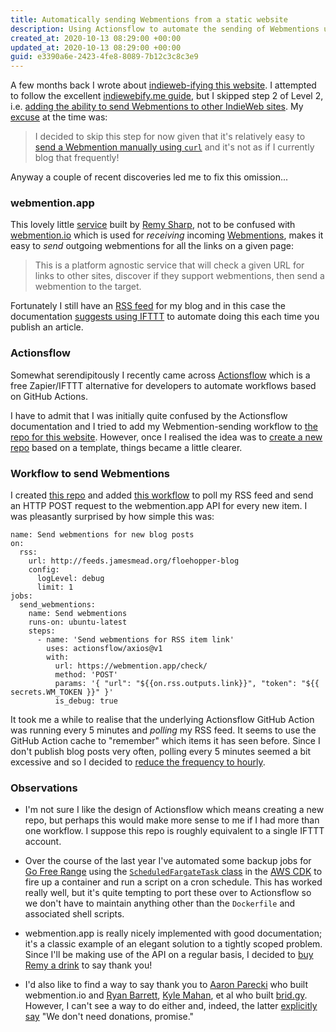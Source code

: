 ```yaml
---
title: Automatically sending Webmentions from a static website
description: Using Actionsflow to automate the sending of Webmentions using webmention.app
created_at: 2020-10-13 08:29:00 +00:00
updated_at: 2020-10-13 08:29:00 +00:00
guid: e3390a6e-2423-4fe8-8089-7b12c3c8c3e9
---
```


A few months back I wrote about [indieweb-ifying this website][]. I attempted to follow the excellent [indiewebify.me guide][], but I skipped step 2 of Level 2, i.e. [adding the ability to send Webmentions to other IndieWeb sites][level2-step2]. My [excuse][level2-step2-excuse] at the time was:

> I decided to skip this step for now given that it's relatively easy to [send a Webmention manually using `curl`][send-webmention-using-curl] and it's not as if I currently blog that frequently!

Anyway a couple of recent discoveries led me to fix this omission...

### webmention.app

This lovely little [service][webmention.app] built by [Remy Sharp][], not to be confused with [webmention.io][] which is used for _receiving_ incoming [Webmentions][], makes it easy to _send_ outgoing webmentions for all the links on a given page:

> This is a platform agnostic service that will check a given URL for links to other sites, discover if they support webmentions, then send a webmention to the target.

Fortunately I still have an [RSS feed][] for my blog and in this case the documentation [suggests using IFTTT][] to automate doing this each time you publish an article.

### Actionsflow

Somewhat serendipitously I recently came across [Actionsflow][] which is a free Zapier/IFTTT alternative for developers to automate workflows based on GitHub Actions.

I have to admit that I was initially quite confused by the Actionsflow documentation and I tried to add my Webmention-sending workflow to [the repo for this website][website-repo]. However, once I realised the idea was to [create a new repo][] based on a template, things became a little clearer.

### Workflow to send Webmentions

I created [this repo][send-webmentions-repo] and added [this workflow][send-webmentions-workflow] to poll my RSS feed and send an HTTP POST request to the webmention.app API for every new item. I was pleasantly surprised by how simple this was:

    name: Send webmentions for new blog posts
    on:
      rss:
        url: http://feeds.jamesmead.org/floehopper-blog
        config:
          logLevel: debug
          limit: 1
    jobs:
      send_webmentions:
        name: Send webmentions
        runs-on: ubuntu-latest
        steps:
          - name: 'Send webmentions for RSS item link'
            uses: actionsflow/axios@v1
            with:
              url: https://webmention.app/check/
              method: 'POST'
              params: '{ "url": "${{on.rss.outputs.link}}", "token": "${{ secrets.WM_TOKEN }}" }'
              is_debug: true

It took me a while to realise that the underlying Actionsflow GitHub Action was running every 5 minutes and _polling_ my RSS feed. It seems to use the GitHub Action cache to "remember" which items it has seen before. Since I don't publish blog posts very often, polling every 5 minutes seemed a bit excessive and so I decided to [reduce the frequency to hourly][reduce-frequency].

### Observations

* I'm not sure I like the design of Actionsflow which means creating a new repo, but perhaps this would make more sense to me if I had more than one workflow. I suppose this repo is roughly equivalent to a single IFTTT account.

* Over the course of the last year I've automated some backup jobs for [Go Free Range][] using the [`ScheduledFargateTask` class][ScheduledFargateTask] in the [AWS CDK][] to fire up a container and run a script on a cron schedule. This has worked really well, but it's quite tempting to port these over to Actionsflow so we don't have to maintain anything other than the `Dockerfile` and associated shell scripts.

* webmention.app is really nicely implemented with good documentation; it's a classic example of an elegant solution to a tightly scoped problem. Since I'll be making use of the API on a regular basis, I decided to [buy Remy a drink][] to say thank you!

* I'd also like to find a way to say thank you to [Aaron Parecki][] who built webmention.io and [Ryan Barrett][], [Kyle Mahan][], et al who built [brid.gy][]. However, I can't see a way to do either and, indeed, the latter [explicitly say][brid.gy-cost] "We don't need donations, promise."


[indieweb-ifying this website]: https://jamesmead.org/blog/2020-06-27-indieweb-ifying-my-personal-website
[indiewebify.me guide]: https://indiewebify.me/
[level2-step2]: https://indiewebify.me/#send-webmentions
[level2-step2-excuse]: https://jamesmead.org/blog/2020-06-27-indieweb-ifying-my-personal-website#publishing-on-the-indieweb
[send-webmention-using-curl]: https://indieweb.org/webmention-implementation-guide#One-liner_webmentions
[Remy Sharp]: https://remysharp.com/
[webmention.app]: https://webmention.app/
[RSS feed]: http://feeds.jamesmead.org/floehopper-blog
[suggests using IFTTT]: https://webmention.app/docs#using-ifttt-to-trigger-checks
[Actionsflow]: https://actionsflow.github.io/docs/
[website-repo]: https://github.com/floehopper/jamesmead.org
[create a new repo]: https://github.com/actionsflow/actionsflow-workflow-default/generate
[send-webmentions-repo]: https://github.com/floehopper/send-webmentions
[send-webmentions-workflow]: https://github.com/floehopper/send-webmentions/blob/main/workflows/send-webmentions.yml
[reduce-frequency]: https://github.com/floehopper/send-webmentions/commit/eb5a9cb573b1c532c92143b7fb2aed260c5fa552
[webmention.io]: https://webmention.io/
[Webmentions]: https://indieweb.org/Webmention
[ScheduledFargateTask]: https://docs.aws.amazon.com/cdk/api/latest/typescript/api/aws-ecs-patterns/scheduledfargatetask.html#aws_ecs_patterns_ScheduledFargateTask
[Go Free Range]: https://gofreerange.com
[AWS CDK]: https://aws.amazon.com/cdk/
[buy Remy a drink]: https://paypal.me/rem
[Aaron Parecki]: https://aaronparecki.com/
[brid.gy]: https://brid.gy/
[brid.gy-cost]: https://brid.gy/about#cost
[Ryan Barrett]: https://snarfed.org/
[Kyle Mahan]: https://kylewm.com/

